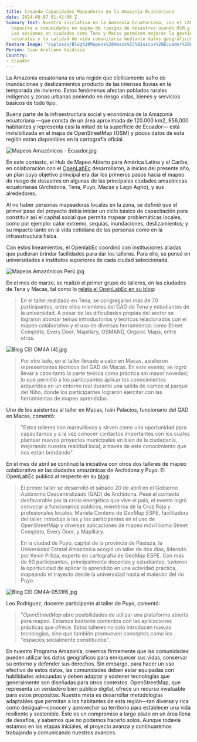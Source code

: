 ```yaml
---
title: Creando Capacidades Mapeadoras en la Amazonía Ecuatoriana
date: 2024-08-07 01:43:00 Z
Summary Text: Nuestra iniciativa en la Amazonía Ecuatoriana, con el LAC Hub y OpenLabEc,
  capacita a comunidades en mapeo de riesgos de desastres usando OSM y Mapillary.
  Las sesiones en ciudades como Tena y Macas permiten mejorar la gestión de riesgos
  naturales y la calidad de vida comunitaria mediante datos geográficos.
Feature Image: "/uploads/Blog%20Mapeos%20Amazo%CC%81nicos%20Ecuador%20OpenLabEc.jpg"
Person: Juan Arellano Valdivia
Country:
- Ecuador
---
```


La Amazonía ecuatoriana es una región que cíclicamente sufre de inundaciones y deslizamientos producto de las intensas lluvias en la temporada de invierno. Estos fenómenos afectan poblados rurales indígenas y zonas urbanas poniendo en riesgo vidas, bienes y servicios básicos de todo tipo.

Buena parte de la infraestructura social y económica de la Amazonía ecuatoriana —que consta de un área aproximada de 120.000 km2, 956,000 habitantes y representa casi la mitad de la superficie de Ecuador— está invisibilizada en el mapa de OpenStreetMap (OSM) y pocos datos de esta región están disponibles en la cartografía oficial.

![Mapeos Amazónicos - Ecuador.jpg](/uploads/Mapeos%20Amazo%CC%81nicos%20-%20Ecuador.jpg)

En este contexto, el Hub de Mapeo Abierto para América Latina y el Caribe, en colaboración con el [OpenLabEc](https://openlab.ec/) desarrollaron, a inicios del presente año, un plan cuyo objetivo principal era dar los primeros pasos hacia el mapeo de riesgo de desastres en algunas de las principales ciudades amazónicas ecuatorianas (Archidona, Tena, Puyo, Macas y Lago Agrio), y sus alrededores.

Al no haber personas mapeadoras locales en la zona, se definió que el primer paso del proyecto debía iniciar un ciclo básico de capacitación para constituir así el capital social que permita mapear problemáticas locales, como por ejemplo: calor extremo, sequías, inundaciones, deslizamientos; y su impacto tanto en la vida cotidiana de las personas como en la infraestructura física.

Con estos lineamientos, el OpenlabEc coordinó con instituciones aliadas que pudieran brindar facilidades para dar los talleres. Para ello, se pensó en universidades e institutos superiores de cada ciudad seleccionada.

![Mapeos Amazónicos Perú.jpg](/uploads/Mapeos%20Amazo%CC%81nicos%20Peru%CC%81.jpg)

En el mes de marzo, se realizó el primer grupo de talleres, en las ciudades de Tena y Macas, tal como lo [relata el OpenLabEc en su blog](https://openlab.ec/mapeoamazonia-TenaMorona):

> En el taller realizado en Tena, se congregaron más de 70 participantes, entre ellos miembros del GAD de Tena y estudiantes de la universidad. A pesar de las dificultades propias del sector se lograron abordar temas introductorios y teóricos relacionados con el mapeo colaborativo y el uso de diversas herramientas como Street Complete, Every Door, Mapillary, OSMAND, Organic Maps, entre otros.

![Blog CEI OM4A (4).jpg](/uploads/Blog%20CEI%20OM4A%20(4).jpg)

> Por otro lado, en el taller llevado a cabo en Macas, asistieron representantes técnicos del GAD de Macas. En este evento, se logró llevar a cabo tanto la parte teórica como práctica sin mayor novedad, lo que permitió a los participantes aplicar los conocimientos adquiridos en un entorno real durante una salida de campo al parque del Niño, donde los participantes lograron ejercitar con las herramientas de mapeo aprendidas.

Uno de los asistentes al taller en Macas, Iván Palacios, funcionario del GAD en Macas, comentó:

> "Estos talleres son maravillosos y sirven como una oportunidad para capacitarnos y a la vez conocer contactos importantes con los cuales plantear nuevos proyectos municipales en bien de la ciudadanía, mejorando nuestra realidad local, a través de este conocimiento que nos están brindando".

En el mes de abril se continuó la iniciativa con otros dos talleres de mapeo colaborativo en las ciudades amazónicas de Archidona y Puyo. El OpenLabEc publicó al respecto en su [blog](https://openlab.ec/mapeo-puyo-archidona):

> El primer taller se desarrolló el sábado 20 de abril en el Gobierno Autónomo Descentralizado (GAD) de Archidona. Pese al contexto desfavorable por la crisis energética que vive el país, el evento logró convocar a funcionarios públicos, miembros de la Cruz Roja y profesionales locales. Mariela Centeno de *GeoMap ESPE*, facilitadora del taller, introdujo a las y los participantes en el uso de OpenStreetMap y diversas aplicaciones de mapeo móvil como Street Complete, Every Door, y Mapillary.
>
> En la ciudad de Puyo, capital de la provincia de Pastaza, la Universidad Estatal Amazónica acogió un taller de dos días, liderado por Kevin Pilliza, experto en cartografía de GeoMap ESPE. Con más de 60 participantes, principalmente docentes y estudiantes, tuvieron la oportunidad de aplicar lo aprendido en una actividad práctica, mapeando el trayecto desde la universidad hasta el malecón del río Puyo.

![Blog CEI OM4A-0531f6.jpg](/uploads/Blog%20CEI%20OM4A-0531f6.jpg)

Leo Rodríguez, docente participante al taller de Puyo, comentó:

> "*OpenStreetMap* abre posibilidades de utilizar una plataforma abierta para mapeo. Estamos bastante contentos con las aplicaciones prácticas que ofrece. Estos talleres no solo introducen nuevas tecnologías, sino que también promueven conceptos como los "espacios socialmente constituidos".

En nuestro Programa Amazonía, creemos firmemente que las comunidades pueden utilizar los datos geográficos para enriquecer sus vidas, conservar su entorno y defender sus derechos. Sin embargo, para hacer un uso efectivo de estos datos, las comunidades deben estar equipadas con habilidades adecuadas y deben adaptar y sostener tecnologías que generalmente son diseñadas para otros contextos. OpenStreetMap, que representa un verdadero bien público digital, ofrece un recurso invaluable para estos propósitos. Nuestra meta es desarrollar metodologías adaptables que permitan a los habitantes de esta región—tan diversa y rica como desigual—conocer y aprovechar su territorio para establecer una vida resiliente y sostenible. Este es un compromiso a largo plazo en un área llena de desafíos, y sabemos que no podemos hacerlo solos. Aunque todavía estamos en las etapas iniciales, el proyecto avanza y continuaremos trabajando y comunicando nuestros avances.